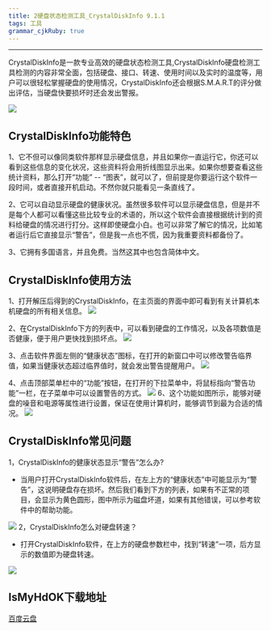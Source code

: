 ```yaml
---
title: 2硬盘状态检测工具_CrystalDiskInfo 9.1.1
tags: 工具
grammar_cjkRuby: true
---
```




----------
CrystalDiskInfo是一款专业高效的硬盘状态检测工具,CrystalDiskInfo硬盘检测工具检测的内容非常全面，包括硬盘、接口、转速、使用时间以及实时的温度等，用户可以很轻松掌握硬盘的使用情况，CrystalDiskInfo还会根据S.M.A.R.T的评分做出评估，当硬盘快要损坏时还会发出警报。

![](https://cdn.jsdelivr.net/gh/time1y/time1y-images-hosting@master/20240508/ABUIABACGAAgxqnv8gUooqfRzAYwgAY49AQ.1pp9l7908vk0.webp)

## CrystalDiskInfo功能特色
1、它不但可以像同类软件那样显示硬盘信息，并且如果你一直运行它，你还可以看到这些信息的变化状况，这些资料将会用折线图显示出来。如果你想要查看这些 统计资料，那么打开“功能” -- “图表”，就可以了，但前提是你要运行这个软件一段时间，或者直接开机启动。不然你就只能看见一条直线了。

2、它可以自动显示硬盘的健康状况。虽然很多软件可以显示硬盘信息，但是并不是每个人都可以看懂这些比较专业的术语的，所以这个软件会直接根据统计到的资 料给硬盘的情况进行打分。这样即使硬盘小白。也可以非常了解它的情况，比如笔者运行后它直接显示“警告”，但是我一点也不慌，因为我重要资料都备份了。

3、它拥有多国语言，并且免费。当然这其中也包含简体中文。

## CrystalDiskInfo使用方法
1、打开解压后得到的CrystalDiskInfo，在主页面的界面中即可看到有关计算机本机硬盘的所有相关信息。
![](https://cdn.jsdelivr.net/gh/time1y/time1y-images-hosting@master/20240508/ABUIABACGAAg0uGwlQYooO_PrAIwowU4kwQ.1nqgy2uk86tc.webp)

  2、在CrystalDiskInfo下方的列表中，可以看到硬盘的工作情况，以及各项数值是否健康，便于用户更快找到损坏点。
  ![](https://cdn.jsdelivr.net/gh/time1y/time1y-images-hosting@master/20240508/ABUIABACGAAg0uGwlQYooO_PrAIwowU4kwQ-(1).r4oj0vn8yv4.webp)
  
  3、点击软件界面左侧的“健康状态”图标，在打开的新窗口中可以修改警告临界值，如果当健康状态超过临界值时，就会发出警告提醒用户。
  ![](https://cdn.jsdelivr.net/gh/time1y/time1y-images-hosting@master/20240508/ABUIABACGAAg0uGwlQYozJjvLjCiBTiSBA.2wlrtgfysy80.webp)
  
   4、点击顶部菜单栏中的“功能”按钮，在打开的下拉菜单中，将鼠标指向“警告功能”一栏，在子菜单中可以设置警告的方式。
   ![](https://cdn.jsdelivr.net/gh/time1y/time1y-images-hosting@master/20240508/ABUIABACGAAg0uGwlQYo0PylvQQwpQU4lgQ.791m9f0b21o0.webp)
    6、这个功能如图所示，能够对硬盘的噪音和电源等属性进行设置，保证在使用计算机时，能够调节到最为合适的情况。
	![](https://cdn.jsdelivr.net/gh/time1y/time1y-images-hosting@master/20240508/ABUIABACGAAg0uGwlQYo4L7w1gEwlgM4zQI.319r308ypk80.webp)
	
##  CrystalDiskInfo常见问题
1，CrystalDiskInfo的健康状态显示“警告”怎么办?

 - 当用户打开CrystalDiskInfo软件后，在左上方的“健康状态”中可能显示为“警告”，这说明硬盘存在损坏。然后我们看到下方的列表，如果有不正常的项目，会显示为黄色圆形，图中所示为磁盘坏道，如果有其他错误，可以参考软件中的帮助功能。

	  
![](https://cdn.jsdelivr.net/gh/time1y/time1y-images-hosting@master/20240508/ABUIABACGAAg0uGwlQYo29PqrwYw6gQ48AQ.5gktl1tgs7k0.webp)
2，CrystalDiskInfo怎么对硬盘转速？
 

 - 打开CrystalDiskInfo软件，在上方的硬盘参数栏中，找到“转速”一项，后方显示的数值即为硬盘转速。

![](https://cdn.jsdelivr.net/gh/time1y/time1y-images-hosting@master/20240508/ABUIABACGAAg0uGwlQYops6gqQMwoQU4lgQ.4gnecmwjih60.webp)
## IsMyHdOK下载地址

[百度云盘](https://pan.baidu.com/s/1oF507ez2CkKEAc31nR7S3g?pwd=1234#list/path=%2F)
